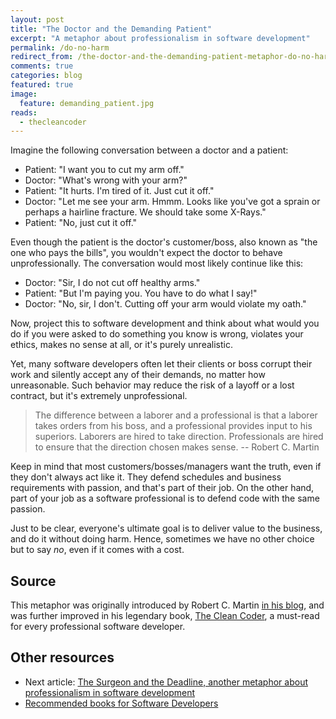 ```yaml
---
layout: post
title: "The Doctor and the Demanding Patient"
excerpt: "A metaphor about professionalism in software development"
permalink: /do-no-harm
redirect_from: /the-doctor-and-the-demanding-patient-metaphor-do-no-harm/
comments: true
categories: blog
featured: true
image:
  feature: demanding_patient.jpg
reads:
  - thecleancoder
---
```


Imagine the following conversation between a doctor and a patient:

- Patient: "I want you to cut my arm off."
- Doctor: "What's wrong with your arm?"
- Patient: "It hurts. I'm tired of it. Just cut it off."
- Doctor: "Let me see your arm. Hmmm. Looks like you've got a sprain or perhaps a hairline fracture. We should take some X-Rays."
- Patient: "No, just cut it off."

Even though the patient is the doctor's customer/boss, also known as "the one who pays the bills", you wouldn't expect the doctor to behave unprofessionally. The conversation would most likely continue like this:

- Doctor: "Sir, I do not cut off healthy arms."
- Patient: "But I'm paying you. You have to do what I say!"
- Doctor: "No, sir, I don't. Cutting off your arm would violate my oath."

Now, project this to software development and think about what would you do if you were asked to do something you know is wrong, violates your ethics, makes no sense at all, or it's purely unrealistic.

Yet, many software developers often let their clients or boss corrupt their work and silently accept any of their demands, no matter how unreasonable. Such behavior may reduce the risk of a layoff or a lost contract, but it's extremely unprofessional.

> The difference between a laborer and a professional is that a laborer takes orders from his boss, and a professional provides input to his superiors. Laborers are hired to take direction. Professionals are hired to ensure that the direction chosen makes sense. -- Robert C. Martin

Keep in mind that most customers/bosses/managers want the truth, even if they don't always act like it. They defend schedules and business requirements with passion, and that's part of their job. On the other hand, part of your job as a software professional is to defend code with the same passion.

Just to be clear, everyone's ultimate goal is to deliver value to the business, and do it without doing harm. Hence, sometimes we have no other choice but to say *no*, even if it comes with a cost.

## Source

This metaphor was originally introduced by Robert C. Martin [in his blog](https://sites.google.com/site/unclebobconsultingllc/blogs-by-robert-martin/saying-no), and was further improved in his legendary book, [The Clean Coder](http://geni.us/thecleancoder), a must-read for every professional software developer.

## Other resources

* Next article: [The Surgeon and the Deadline, another metaphor about professionalism in software development](http://blog.drinkbird.com/the-surgeon-and-the-deadline/)
* [Recommended books for Software Developers](http://blog.drinkbird.com/books/)
